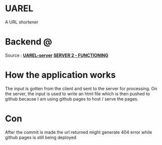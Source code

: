 # UAREL

A URL shortener

# Backend @

Source : **[UAREL-server](https://github.com/udezueoluomachi/uarrel-backend)** **[SERVER 2 - FUNCTIONING](https://github.com/udezueoluomachi/uarel-backend-2.git)**

# How the application works

The input is gotten from the client and sent to the server for processing. On the server, the input is used to write an html file which is then pushed to github because I am using github pages to host / serve the pages.


# Con

After the commit is made the url returned might generate 404 error while github pages is still being deployed

